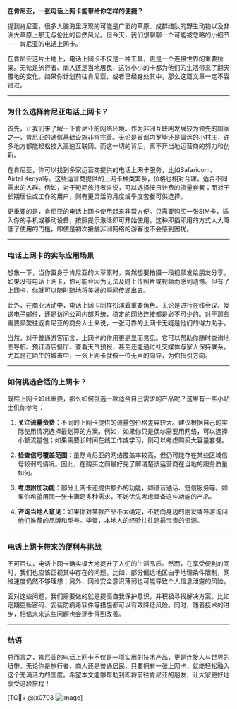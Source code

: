 **在肯尼亚，一张电话上网卡能带给你怎样的便捷？**

提到肯尼亚，很多人脑海里浮现的可能是广袤的草原、成群结队的野生动物以及非洲大草原上那无与伦比的自然风光。但今天，我们想聊聊一个可能被忽略的小细节——肯尼亚的电话上网卡。

在肯尼亚这片土地上，电话上网卡不仅是一种工具，更是一个连接世界的重要桥梁。无论是旅行者、商人还是当地居民，这张小小的卡都为他们的生活带来了翻天覆地的变化。如果你计划前往肯尼亚，或者已经身处其中，那么这篇文章一定不容错过。

---

### **为什么选择肯尼亚电话上网卡？**

首先，让我们来了解一下肯尼亚的网络环境。作为非洲互联网发展较为领先的国家之一，肯尼亚的通信基础设施非常完善。无论是首都内罗毕还是偏远的小村庄，许多地方都能轻松接入高速互联网。而这一切的背后，离不开当地运营商的努力和创新。

在肯尼亚，你可以找到多家运营商提供的电话上网卡服务，比如Safaricom、Airtel Kenya等。这些运营商提供的上网卡种类繁多，价格也相对合理，适合不同需求的人群。例如，对于短期旅行者来说，可以选择按日计费的流量套餐；而对于长期居住或工作的用户，则有更灵活的月度或季度套餐可供选择。

更重要的是，肯尼亚的电话上网卡使用起来非常方便。只需要购买一张SIM卡，插入你的手机或移动设备，按照提示激活即可开始使用。这种即插即用的方式大大降低了使用的门槛，即使是初次接触非洲网络的游客也不会感到困扰。

---

### **电话上网卡的实际应用场景**

想象一下，当你置身于肯尼亚的大草原时，突然想要拍摄一段视频发给朋友分享。如果没有电话上网卡，你可能会因为无法及时上传照片或视频而感到遗憾。但有了上网卡，你就可以随时随地将美好的瞬间传递出去。

此外，在商业活动中，电话上网卡同样扮演着重要角色。无论是进行在线会议、发送电子邮件，还是访问公司内部系统，稳定的网络连接都是必不可少的。对于那些需要频繁往返肯尼亚的商务人士来说，一张可靠的上网卡无疑是他们的得力助手。

当然，对于普通游客而言，上网卡的作用更是显而易见。它可以帮助你随时查询地图导航、预订酒店餐厅、查看天气预报，甚至还能通过社交媒体与家人保持联系。尤其是在陌生的城市中，一张上网卡就像一位无声的向导，为你指引方向。

---

### **如何挑选合适的上网卡？**

既然上网卡如此重要，那么如何挑选一款适合自己需求的产品呢？这里有一些小贴士供你参考：

1. **关注流量资费**：不同的上网卡提供的流量包价格差异较大。建议根据自己的实际使用情况选择最划算的方案。例如，如果你只是偶尔需要用网络，可以选择小额流量包；如果需要长时间在线工作或学习，则可以考虑购买大容量套餐。

2. **检查信号覆盖范围**：虽然肯尼亚的网络覆盖率较高，但仍可能存在某些区域信号较弱的情况。因此，在购买之前最好先了解清楚该运营商在当地的服务质量如何。

3. **考虑附加功能**：部分上网卡还提供额外的功能，如语音通话、短信服务等。如果你希望用同一张卡满足多种需求，不妨优先考虑具备这些功能的产品。

4. **咨询当地人意见**：如果你对某款产品不太确定，不妨向身边的朋友或导游询问他们推荐的品牌和型号。毕竟，本地人的经验往往是最宝贵的资源。

---

### **电话上网卡带来的便利与挑战**

不可否认，电话上网卡确实极大地提升了人们的生活品质。然而，在享受便利的同时，我们也应该正视其中存在的问题。比如，部分偏远地区由于地理条件限制，网络速度仍然不够理想；另外，网络安全意识薄弱也可能导致个人信息泄露的风险。

面对这些问题，我们需要做的就是提高自我保护意识，并积极寻找解决方案。比如定期更新密码、安装防病毒软件等措施都可以有效降低风险。同时，随着技术的进步，相信未来这些问题也会逐步得到改善。

---

### **结语**

总而言之，肯尼亚的电话上网卡不仅是一项实用的技术产品，更是连接人与世界的纽带。无论你是旅行者、商人还是普通居民，只要拥有一张上网卡，就能轻松融入这个充满活力的国度。希望本文能够帮助到即将前往肯尼亚的朋友，让大家更好地享受这段旅程！

[TG💪+ @jx0703 ![Image](https://github.com/user-attachments/assets/dbca1d08-cadb-493c-b0ec-ad6f7a83f270)]